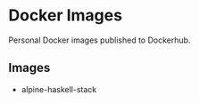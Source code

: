 # Docker Images

Personal Docker images published to Dockerhub.

## Images

* alpine-haskell-stack

